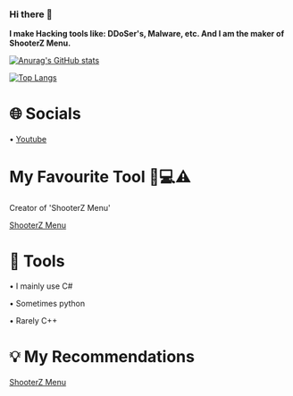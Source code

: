 ### Hi there 👋

**I make Hacking tools like: DDoSer's, Malware, etc. And I am the maker of ShooterZ Menu.**

[![Anurag's GitHub stats](https://github-readme-stats.vercel.app/api?username=MavenCoding157&show_icons=true&theme=dark)](https://github.com/anuraghazra/github-readme-stats)

[![Top Langs](https://github-readme-stats.vercel.app/api/top-langs/?username=MavenCoding157&hide_progress=true)](https://github.com/anuraghazra/github-readme-stats)

# **🌐 Socials**
• [Youtube](https://www.youtube.com/channel/UCkP2YjZfvZIfArYbAUyRLsg)

# **My Favourite Tool 👾💻⚠️**
Creator of 'ShooterZ Menu'

[ShooterZ Menu](https://github.com/MavenCoding157/ShooterZ-menu)

# **🔨 Tools**
• I mainly use C#

• Sometimes python

• Rarely C++

# **💡 My Recommendations**

[ShooterZ Menu](https://github.com/MavenCoding157/ShooterZ-menu)



